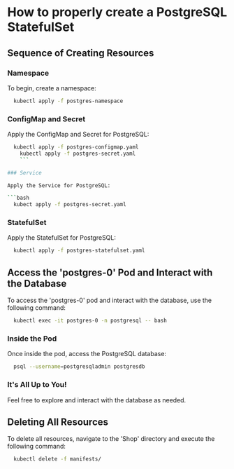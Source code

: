# How to properly create a PostgreSQL StatefulSet

## Sequence of Creating Resources

### Namespace

To begin, create a namespace:

```bash
  kubectl apply -f postgres-namespace
  ```

### ConfigMap and Secret

Apply the ConfigMap and Secret for PostgreSQL:

```bash
  kubectl apply -f postgres-configmap.yaml
    kubectl apply -f postgres-secret.yaml
    ```

### Service 

Apply the Service for PostgreSQL:

```bash
  kubect apply -f postgres-secret.yaml
  ```

### StatefulSet

Apply the StatefulSet for PostgreSQL:

```bash
  kubectl apply -f postgres-statefulset.yaml
  ```

## Access the 'postgres-0' Pod and Interact with the Database

To access the 'postgres-0' pod and interact with the database, use the following command:

```bash
  kubectl exec -it postgres-0 -n postgresql -- bash
  ```

### Inside the Pod

Once inside the pod, access the PostgreSQL database:

```bash
  psql --username=postgresqladmin postgresdb
  ```

### It's All Up to You!

Feel free to explore and interact with the database as needed.

## Deleting All Resources

To delete all resources, navigate to the 'Shop' directory and execute the following command:

```bash
  kubectl delete -f manifests/
  ```

